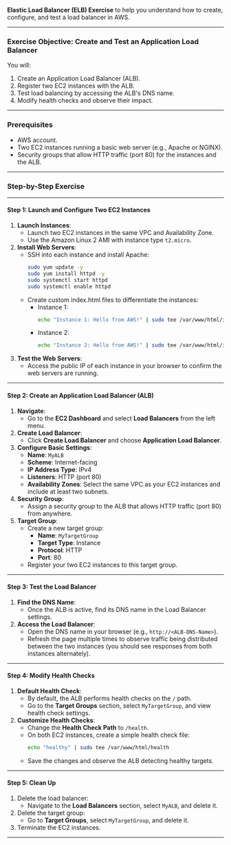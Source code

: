 **Elastic Load Balancer (ELB) Exercise** to help you understand how to create, configure, and test a load balancer in AWS.

---

### **Exercise Objective: Create and Test an Application Load Balancer**

You will:
1. Create an Application Load Balancer (ALB).
2. Register two EC2 instances with the ALB.
3. Test load balancing by accessing the ALB's DNS name.
4. Modify health checks and observe their impact.

---

### **Prerequisites**
- AWS account.
- Two EC2 instances running a basic web server (e.g., Apache or NGINX).
- Security groups that allow HTTP traffic (port 80) for the instances and the ALB.

---

### **Step-by-Step Exercise**

---

#### **Step 1: Launch and Configure Two EC2 Instances**
1. **Launch Instances**:
   - Launch two EC2 instances in the same VPC and Availability Zone.
   - Use the Amazon Linux 2 AMI with instance type `t2.micro`.
2. **Install Web Servers**:
   - SSH into each instance and install Apache:
     ```bash
     sudo yum update -y
     sudo yum install httpd -y
     sudo systemctl start httpd
     sudo systemctl enable httpd
     ```
   - Create custom index.html files to differentiate the instances:
     - Instance 1:
       ```bash
       echo "Instance 1: Hello from AWS!" | sudo tee /var/www/html/index.html
       ```
     - Instance 2:
       ```bash
       echo "Instance 2: Hello from AWS!" | sudo tee /var/www/html/index.html
       ```
3. **Test the Web Servers**:
   - Access the public IP of each instance in your browser to confirm the web servers are running.

---

#### **Step 2: Create an Application Load Balancer (ALB)**
1. **Navigate**:
   - Go to the **EC2 Dashboard** and select **Load Balancers** from the left menu.
2. **Create Load Balancer**:
   - Click **Create Load Balancer** and choose **Application Load Balancer**.
3. **Configure Basic Settings**:
   - **Name**: `MyALB`
   - **Scheme**: Internet-facing
   - **IP Address Type**: IPv4
   - **Listeners**: HTTP (port 80)
   - **Availability Zones**: Select the same VPC as your EC2 instances and include at least two subnets.
4. **Security Group**:
   - Assign a security group to the ALB that allows HTTP traffic (port 80) from anywhere.
5. **Target Group**:
   - Create a new target group:
     - **Name**: `MyTargetGroup`
     - **Target Type**: Instance
     - **Protocol**: HTTP
     - **Port**: 80
   - Register your two EC2 instances to this target group.

---

#### **Step 3: Test the Load Balancer**
1. **Find the DNS Name**:
   - Once the ALB is active, find its DNS name in the Load Balancer settings.
2. **Access the Load Balancer**:
   - Open the DNS name in your browser (e.g., `http://<ALB-DNS-Name>`).
   - Refresh the page multiple times to observe traffic being distributed between the two instances (you should see responses from both instances alternately).

---

#### **Step 4: Modify Health Checks**
1. **Default Health Check**:
   - By default, the ALB performs health checks on the `/` path.
   - Go to the **Target Groups** section, select `MyTargetGroup`, and view health check settings.
2. **Customize Health Checks**:
   - Change the **Health Check Path** to `/health`.
   - On both EC2 instances, create a simple health check file:
     ```bash
     echo "healthy" | sudo tee /var/www/html/health
     ```
   - Save the changes and observe the ALB detecting healthy targets.

---

#### **Step 5: Clean Up**
1. Delete the load balancer:
   - Navigate to the **Load Balancers** section, select `MyALB`, and delete it.
2. Delete the target group:
   - Go to **Target Groups**, select `MyTargetGroup`, and delete it.
3. Terminate the EC2 instances.

---
